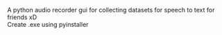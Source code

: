 A python audio recorder gui for collecting datasets for speech to text for friends xD <br> 
Create .exe using pyinstaller
